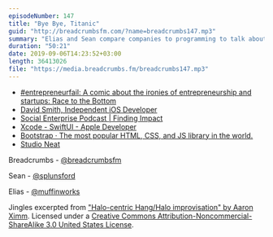 ```yaml
---
episodeNumber: 147
title: "Bye Bye, Titanic"
guid: "http://breadcrumbsfm.com/?name=breadcrumbs147.mp3"
summary: "Elias and Sean compare companies to programming to talk about high- and low-level work."
duration: "50:21"
date: 2019-09-06T14:23:52+03:00
length: 36413026
file: "https://media.breadcrumbs.fm/breadcrumbs147.mp3"
---
```


- [#entrepreneurfail: A comic about the ironies of entrepreneurship and startups: Race to the Bottom](http://www.entrepreneurfail.com/2013/01/race-to-bottom.html)
- [David Smith, Independent iOS Developer](https://david-smith.org/)
- [Social Enterprise Podcast | Finding Impact](https://findingimpact.com/thefindingimpactpodcast/)
- [Xcode - SwiftUI - Apple Developer](https://developer.apple.com/xcode/swiftui/)
- [Bootstrap · The most popular HTML, CSS, and JS library in the world.](https://getbootstrap.com/)
- [Studio Neat](https://www.studioneat.com/)

Breadcrumbs - [@breadcrumbsfm](https://twitter.com/breadcrumbsfm)

Sean - [@splunsford](https://twitter.com/splunsford)

Elias - [@muffinworks](https://twitter.com/muffinworks)

Jingles excerpted from ["Halo-centric Hang/Halo improvisation" by Aaron Ximm](http://freemusicarchive.org/music/aaron_ximm/handpans_and_the_hang/). Licensed under a [Creative Commons Attribution-Noncommercial-ShareAlike 3.0 United States License](http://creativecommons.org/licenses/by-nc-sa/3.0/us/).